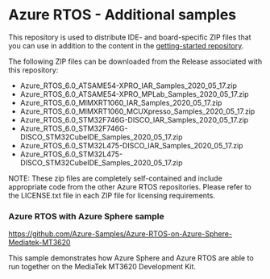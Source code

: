 # Azure RTOS - Additional samples

This repository is used to distribute IDE- and board-specific ZIP files
that you can use in addition to the content in the [getting-started
repository](https://github.com/azure-rtos/getting-started).

The following ZIP files can be downloaded from the Release associated with
this repository:

* Azure_RTOS_6.0_ATSAME54-XPRO_IAR_Samples_2020_05_17.zip
* Azure_RTOS_6.0_ATSAME54-XPRO_MPLab_Samples_2020_05_17.zip
* Azure_RTOS_6.0_MIMXRT1060_IAR_Samples_2020_05_17.zip
* Azure_RTOS_6.0_MIMXRT1060_MCUXpresso_Samples_2020_05_17.zip
* Azure_RTOS_6.0_STM32F746G-DISCO_IAR_Samples_2020_05_17.zip
* Azure_RTOS_6.0_STM32F746G-DISCO_STM32CubeIDE_Samples_2020_05_17.zip
* Azure_RTOS_6.0_STM32L475-DISCO_IAR_Samples_2020_05_17.zip
* Azure_RTOS_6.0_STM32L475-DISCO_STM32CubeIDE_Samples_2020_05_17.zip

NOTE: These zip files are completely self-contained and include appropriate
code from the other Azure RTOS repositories. Please refer to the LICENSE.txt file
in each ZIP file for licensing requirements.

### Azure RTOS with Azure Sphere sample

https://github.com/Azure-Samples/Azure-RTOS-on-Azure-Sphere-Mediatek-MT3620

This sample demonstrates how Azure Sphere and Azure RTOS are able to run together on the MediaTek MT3620 Development Kit.